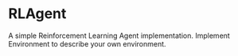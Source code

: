 RLAgent
=======

A simple Reinforcement Learning Agent implementation.
Implement Environment to describe your own environment.
